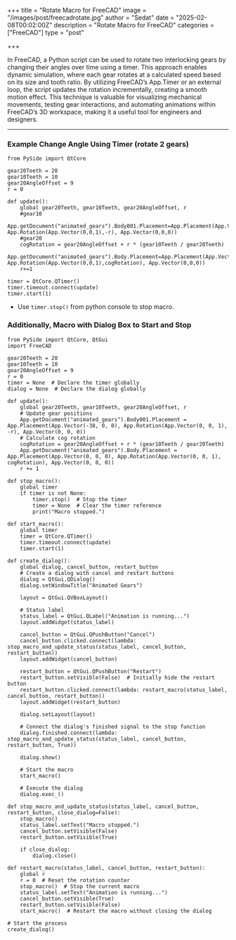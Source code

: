 +++
title = "Rotate Macro for FreeCAD"
image = "/images/post/freecadrotate.jpg"
author = "Sedat"
date = "2025-02-08T00:02:00Z"
description = "Rotate Macro for FreeCAD"
categories = ["FreeCAD"]
type = "post"

+++

In FreeCAD, a Python script can be used to rotate two interlocking gears by changing their angles over time using a timer. This approach enables dynamic simulation, where each gear rotates at a calculated speed based on its size and tooth ratio. By utilizing FreeCAD’s App.Timer or an external loop, the script updates the rotation incrementally, creating a smooth motion effect. This technique is valuable for visualizing mechanical movements, testing gear interactions, and automating animations within FreeCAD’s 3D workspace, making it a useful tool for engineers and designers.

***

### Example Change Angle Using Timer (rotate 2 gears)

```
from PySide import QtCore

gear20Teeth = 20
gear10Teeth = 10
gear20AngleOffset = 9
r = 0

def update():
	global gear20Teeth, gear10Teeth, gear20AngleOffset, r
	#gear10
	App.getDocument("animated_gears").Body001.Placement=App.Placement(App.Vector(-38,0,0), App.Rotation(App.Vector(0,0,1),-r), App.Vector(0,0,0))
	#gear20
	cogRotation = gear20AngleOffset + r * (gear10Teeth / gear20Teeth)
	App.getDocument("animated_gears").Body.Placement=App.Placement(App.Vector(0,0,0), App.Rotation(App.Vector(0,0,1),cogRotation), App.Vector(0,0,0))
	r+=1

timer = QtCore.QTimer()
timer.timeout.connect(update)
timer.start(1)
```

* Use `timer.stop()` from python console to stop macro.

### Additionally, Macro with Dialog Box to Start and Stop

```
from PySide import QtCore, QtGui
import FreeCAD

gear20Teeth = 20
gear10Teeth = 10
gear20AngleOffset = 9
r = 0
timer = None  # Declare the timer globally
dialog = None  # Declare the dialog globally

def update():
    global gear20Teeth, gear10Teeth, gear20AngleOffset, r
    # Update gear positions
    App.getDocument("animated_gears").Body001.Placement = App.Placement(App.Vector(-38, 0, 0), App.Rotation(App.Vector(0, 0, 1), -r), App.Vector(0, 0, 0))
    # Calculate cog rotation
    cogRotation = gear20AngleOffset + r * (gear10Teeth / gear20Teeth)
    App.getDocument("animated_gears").Body.Placement = App.Placement(App.Vector(0, 0, 0), App.Rotation(App.Vector(0, 0, 1), cogRotation), App.Vector(0, 0, 0))
    r += 1

def stop_macro():
    global timer
    if timer is not None:
        timer.stop()  # Stop the timer
        timer = None  # Clear the timer reference
        print("Macro stopped.")

def start_macro():
    global timer
    timer = QtCore.QTimer()
    timer.timeout.connect(update)
    timer.start(1)

def create_dialog():
    global dialog, cancel_button, restart_button
    # Create a dialog with cancel and restart buttons
    dialog = QtGui.QDialog()
    dialog.setWindowTitle("Animated Gears")

    layout = QtGui.QVBoxLayout()

    # Status label
    status_label = QtGui.QLabel("Animation is running...")
    layout.addWidget(status_label)

    cancel_button = QtGui.QPushButton("Cancel")
    cancel_button.clicked.connect(lambda: stop_macro_and_update_status(status_label, cancel_button, restart_button))
    layout.addWidget(cancel_button)

    restart_button = QtGui.QPushButton("Restart")
    restart_button.setVisible(False)  # Initially hide the restart button
    restart_button.clicked.connect(lambda: restart_macro(status_label, cancel_button, restart_button))
    layout.addWidget(restart_button)

    dialog.setLayout(layout)

    # Connect the dialog's finished signal to the stop function
    dialog.finished.connect(lambda: stop_macro_and_update_status(status_label, cancel_button, restart_button, True))

    dialog.show()

    # Start the macro
    start_macro()

    # Execute the dialog
    dialog.exec_()

def stop_macro_and_update_status(status_label, cancel_button, restart_button, close_dialog=False):
    stop_macro()
    status_label.setText("Macro stopped.")
    cancel_button.setVisible(False)
    restart_button.setVisible(True)

    if close_dialog:
        dialog.close()

def restart_macro(status_label, cancel_button, restart_button):
    global r
    r = 0  # Reset the rotation counter
    stop_macro()  # Stop the current macro
    status_label.setText("Animation is running...")
    cancel_button.setVisible(True)
    restart_button.setVisible(False)
    start_macro()  # Restart the macro without closing the dialog

# Start the process
create_dialog()
```
